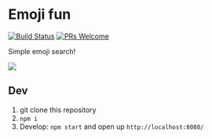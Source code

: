 # Emoji fun

[![Build Status](https://travis-ci.org/urre/emojifun.svg?branch=master)](https://travis-ci.org/urre/emojifun)
[![PRs Welcome](https://img.shields.io/badge/PRs-welcome-brightgreen.svg?style=flat-square)](http://makeapullrequest.com)

Simple emoji search!

![](https://res.cloudinary.com/urre/image/upload/v1505463469/nz0t1h9xozqipkatbiad.png)

## Dev

1. git clone <repository-url> this repository
2. `npm i`
3. Develop: `npm start` and open up `http://localhost:8080/`
